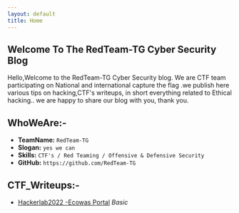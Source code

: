 ```yaml
---
layout: default
title: Home
---
```


## **Welcome To The RedTeam-TG Cyber Security Blog**

Hello,Welcome to the RedTeam-TG Cyber Security blog. We are CTF team participating on National and international capture the flag .we publish here various tips on hacking,CTF's writeups, in short everything related to Ethical hacking.. we are happy to share our blog with you, thank you.

## WhoWeAre:-

- **TeamName:**    `RedTeam-TG`
- **Slogan:**   `yes we can`
- **Skills:**  `CTF's / Red Teaming / Offensive & Defensive Security `
- **GitHub:**     `https://github.com/RedTeam-TG`

## **CTF_Writeups:-**
- [Hackerlab2022 -Ecowas Portal](https://RedTeam-TG.github.io/posts/Hackerlab2022/ecowas.html)  *Basic*

